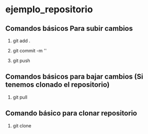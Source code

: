 # ejemplo_repositorio

## Comandos básicos Para subir cambios 
1. git add . 

2. git commit -m '<comentario>'

3. git push 

## Comandos básicos para bajar cambios (Si tenemos clonado el repositorio)
1. git pull 

## Comando básico para clonar repositorio
1. git clone <ssh> 
